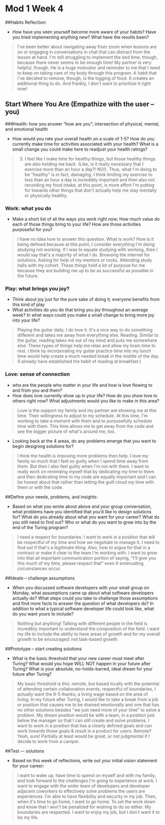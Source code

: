 # Mod 1 Week 4  

##Habits Reflection:
- How have you seen yourself become more aware of your habits? Have you tried implementing anything new? What have the results been?  
> I've been better about navigating away from zoom when lessons are on or engaging in conversations in chat that can distract from the lesson at hand. I'm still struggling to implement the bed time, though, because there never seems to be enough time! My partner is very helpful, though. He is a huge motivator and reminder to me that I need to keep on taking care of my body through this program. A habit that I've decided to remove, though, is the logging of food. It creates an additional thing to do. And frankly, I don't want to prioritize it right now!

## Start Where You Are (Empathize with the user – you)
###Health: how you answer “how are you”; intersection of physical, mental, and emotional health
- How would you rate your overall health on a scale of 1-5? How do you currently make time for activities associated with your health? What is a small change you could make here to readjust your health ratings?
> 3. I feel like I make time for healthy things, but those healthy things are also holding me back. (Like, is it really necessary that I exercise more than an hour a day?! NO!). Thus, what I'm doing to be "healthy" is in fact, damaging. I think limiting my exercise to less than an hour a day is incredibly important and then also not recording my food intake, at this point, is more effort I'm putting for towards other things that don't actually help me stay mentally or physically healthy.

### Work: what you do
- Make a short list of all the ways you work right now; How much value do each of those things bring to your life? How are those activities purposeful for you?
> I have no idea how to answer this question. What is work? How is it being defined because at this point, I consider everything I'm doing studying not working. If I was to equate studying with working, then I would say that's a majority of what I do. Browsing the internet for solutions. Asking for help of my mentors or rocks. Attending study halls with my cohort. These things hold a lot of purpose for me because they are building me up to be as successful as possible in the future.

### Play: what brings you joy?
- Think about joy just for the pure sake of doing it; everyone benefits from this kind of play
- What activities do you do that bring you joy throughout an average week? In what ways could you make a small change to bring more joy into your life?
>Playing the guitar daily. I do love it. It's a nice way to do something different and takes me away from everything else. Reading. Similar to the guitar, reading takes me out of my mind and puts me somewhere else. These types of things help me relax and allow my brain time to rest. I think by incorporating my guitar practice time into my lunch time would help create a much needed break in the middle of the day. (I already have established the habit of reading at breakfast.)

### Love: sense of connection
- who are the people who matter in your life and how is love flowing to and from you and them?
- How does love currently show up in your life? How do you show love to others right now? What adjustments would you like to make in this area?
> Love is the support my family and my partner are showing me at this time. Their willingness to adjust to my schedule. At this time, I'm working to take a moment with them and to purposefully schedule time with them. This time allows me to get away from the code and see the bigger picture of what's around me, too.


- Looking back at the 4 areas, do any problems emerge that you want to begin designing solutions for?
> I think the health is imposing more problems then help. I love my family so much that I feel so guilty when I spend time away from them. But then I also feel guilty when I'm not with them. I want to really work on reminding myself that by dedicating my time to them and then dedicating time to my code are equally important and I can be honest about that rather than letting the guilt cloud my time with them or with the code.

##Define your needs, problems, and insights:
- Based on what you wrote about above and your group conversation, what problems have you identified that you’d like to design solutions for? What do you already about what you want for your career? What do you still need to find out? Who or what do you want to grow into by the end of the Turing program?
> I need a respect for boundaries. I want to work in a position that will be respectful of my time and how we negotiate to manage it. I need to find out if that's a legitimate thing. Also, how to argue for that in a contract or make it clear to the team I'm working with. I want to grow into that all important communication portion of saying, "I'll give you this much of my time, please respect that" even if extenuating circumstances occur.

##Ideate – challenge assumptions
- When you discussed software developers with your small group on Monday, what assumptions came up about what software developers actually do? What steps could you take to challenge those assumptions and find more facts to answer the question of what developers do? In addition to what a typical software developer life could look like, what do you want yours to include?
> Nothing but anything! Talking with different people in the field is incredibly important to understand the composition of the field. I want my life to include the ability to have areas of growth and for my overall growth to be encouraged: not task-based growth.

##Prototype – start creating solutions
- What is the basic threshold that your new career must meet after Turing? What would you hope WILL NOT happen in your future after Turing? What is your absolute, no-holds-barred, ideal dream for your future after Turing?
> My basic threshold is this: remote, but based locally with the potential of attending certain collaboration events; respectful of boundaries, I actually want the 9-5 thanks; a living wage based on the area of living; In my future after Turing, I would like to take a break from a job or position that causes me to be drained emotionally and one that has no other solutions besides "we just need more of your time" to solve a problem. My dream position would be with a team, in a position just below the manager so that I can still create and solve problems. I want to work in a position that has a clearly defined goals and can work towards those goals & result in a product for users. Remote? Yeah, sure! Partially at least would be great, or not judgmental if I decide to work from a camper.

##Test –- solutions
- Based on this week of reflections, write out your initial vision statement for your career:
> I want to wake up, have time to spend on myself and with my family, and look forward to the challenges I'm going to experience at work. I want to engage with the wider team of developers and developer adjacent coworkers to effectively solve problems the users are experiences. I'm able to have flexibility and security in my job. Then, when it's time to go home, I want to go home. To set the work down and know that I won't be penalized for wishing to do so either. My boundaries are respected. I want to enjoy my job, but I don't want it to be my life. 
